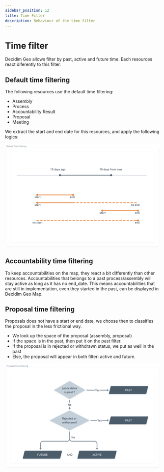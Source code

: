 ```yaml
---
sidebar_position: 12
title: Time Filter
description: Behaviour of the time filter
---
```


# Time filter
Decidim Geo allows filter by past, active and future time. Each resources react diferently to this filter. 


## Default time filtering

The following resources use the default time filtering: 

- Assembly
- Process
- Accountability Result
- Proposal
- Meeting

We extract the start and end date for this resources, and apply the following logics:

![Default time filtering](./time-filter/default-time-filter.png)

## Accountability time filtering
To keep accountabilities on the map, they react a bit differently than other resources. 
Accountabilities that belongs to a past process/assembly will stay active as long as it has no end_date. 
This means accountabilities that are still in implementation, even they started in the past, can be displayed in Decidim Geo Map. 



## Proposal time filtering
Proposals does not have a start or end date, we choose then to classifies the proposal in the 
less frictional way. 

- We look up the space of the proposal (assembly, proposal)
- If the space is in the past, then put it on the past filter.
- If the proposal is in rejected or withdrawn status, we put as well in the past
- Else, the proposal will appear in both filter: active and future.

![Proposal Time Filter](./time-filter/proposal-time-filter.png)

